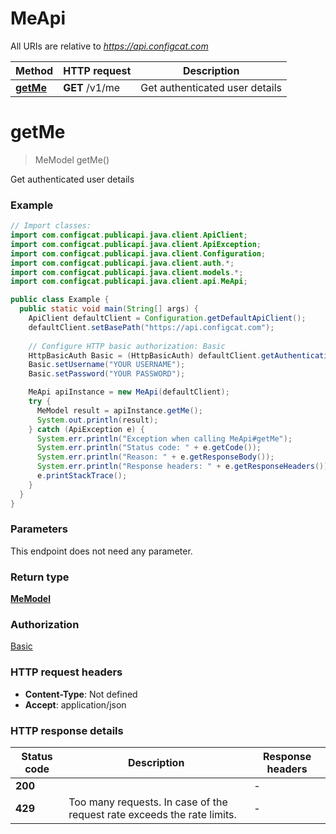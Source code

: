 # MeApi

All URIs are relative to *https://api.configcat.com*

| Method | HTTP request | Description |
|------------- | ------------- | -------------|
| [**getMe**](MeApi.md#getMe) | **GET** /v1/me | Get authenticated user details |


<a id="getMe"></a>
# **getMe**
> MeModel getMe()

Get authenticated user details



### Example
```java
// Import classes:
import com.configcat.publicapi.java.client.ApiClient;
import com.configcat.publicapi.java.client.ApiException;
import com.configcat.publicapi.java.client.Configuration;
import com.configcat.publicapi.java.client.auth.*;
import com.configcat.publicapi.java.client.models.*;
import com.configcat.publicapi.java.client.api.MeApi;

public class Example {
  public static void main(String[] args) {
    ApiClient defaultClient = Configuration.getDefaultApiClient();
    defaultClient.setBasePath("https://api.configcat.com");
    
    // Configure HTTP basic authorization: Basic
    HttpBasicAuth Basic = (HttpBasicAuth) defaultClient.getAuthentication("Basic");
    Basic.setUsername("YOUR USERNAME");
    Basic.setPassword("YOUR PASSWORD");

    MeApi apiInstance = new MeApi(defaultClient);
    try {
      MeModel result = apiInstance.getMe();
      System.out.println(result);
    } catch (ApiException e) {
      System.err.println("Exception when calling MeApi#getMe");
      System.err.println("Status code: " + e.getCode());
      System.err.println("Reason: " + e.getResponseBody());
      System.err.println("Response headers: " + e.getResponseHeaders());
      e.printStackTrace();
    }
  }
}
```

### Parameters
This endpoint does not need any parameter.

### Return type

[**MeModel**](MeModel.md)

### Authorization

[Basic](../README.md#Basic)

### HTTP request headers

 - **Content-Type**: Not defined
 - **Accept**: application/json

### HTTP response details
| Status code | Description | Response headers |
|-------------|-------------|------------------|
| **200** |  |  -  |
| **429** | Too many requests. In case of the request rate exceeds the rate limits. |  -  |

